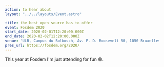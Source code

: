 ```yaml
---
action: to hear about
layout: "../../layouts/Event.astro"

title: the best open source has to offer
event: Fosdem 2020
start_date: 2020-02-01T12:20:00.000Z
end_date: 2020-02-02T12:20:00.000Z
venue: 'ULB, Campus du Solbosch, Av. F. D. Roosevelt 50, 1050 Bruxelles'
pres_url: https://fosdem.org/2020/
---
```


This year at Fosdem I'm just attending for fun 😄.